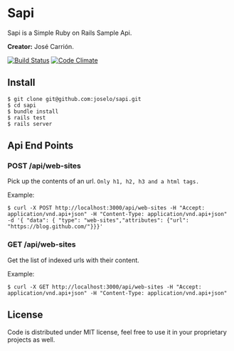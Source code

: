# Sapi

Sapi is a Simple Ruby on Rails Sample Api.

**Creator:** José Carrión.

[![Build Status](https://travis-ci.org/joselo/sapi.svg?branch=master)](https://travis-ci.org/joselo/sapi)
[![Code Climate](https://codeclimate.com/github/joselo/sapi/badges/gpa.svg)](https://codeclimate.com/github/joselo/sapi)

## Install

    $ git clone git@github.com:joselo/sapi.git
    $ cd sapi
    $ bundle install
    $ rails test
    $ rails server

## Api End Points

### POST /api/web-sites
Pick up the contents of an url. `Only h1, h2, h3 and a html tags.`

Example:

    $ curl -X POST http://localhost:3000/api/web-sites -H "Accept: application/vnd.api+json" -H "Content-Type: application/vnd.api+json" -d '{ "data": { "type": "web-sites","attributes": {"url": "https://blog.github.com/"}}}'

### GET /api/web-sites
Get the list of indexed urls with their content.

Example:

    $ curl -X GET http://localhost:3000/api/web-sites -H "Accept: application/vnd.api+json" -H "Content-Type: application/vnd.api+json"

## License

Code is distributed under MIT license, feel free to use it in your proprietary
projects as well.
